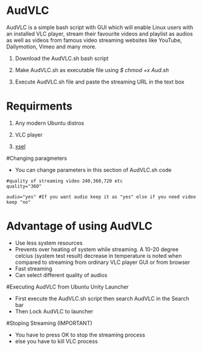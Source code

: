 # AudVLC

AudVLC is a simple bash script with GUI which will enable Linux users with an installed VLC player, stream their favourite videos and playlist as audios as well as videos from famous video streaming websites like YouTube, Dailymotion, Vimeo and many more.




1) Download the AudVLC.sh bash script

2) Make AudVLC.sh as executable file using *$ chmod +x Aud.sh*

3) Execute AudVLC.sh file and paste the streaming URL in the text box

# Requirments

1) Any modern Ubuntu distros

2) VLC player

3) [xsel](https://apps.ubuntu.com/cat/applications/xsel/)

#Changing paragmeters
- You can change parameters in this section of AudVLC.sh code

```
#quality of streaming video 240,360,720 etc
quality="360"

audio="yes" #If you want audio keep it as "yes" else if you need video keep "no"
```

# Advantage of using AudVLC

- Use less system resources
- Prevents over heating of system while streaming. A 10-20 degree celcius (system test result) decrease in temperature is noted when compared to streaming from ordinary VLC player GUI or from browser
- Fast streaming
- Can select different quality of audios

#Executing AudVLC from Ubuntu Unity Launcher

- First execute the AudVLC.sh script then search AudVLC in the Search bar
- Then Lock AudVLC to launcher

#Stoping Streaming (IMPORTANT)

- You have to press OK to stop the streaming process
- else you have to kill VLC process

